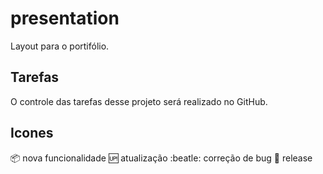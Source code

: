 # presentation
Layout para o portifólio.

## Tarefas

O controle das tarefas desse projeto será realizado no GitHub.

## Icones

:package: nova funcionalidade
:up: atualização
:beatle: correção de bug
:checkered_flag: release